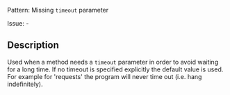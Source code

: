 Pattern: Missing `timeout` parameter

Issue: -

## Description

Used when a method needs a `timeout` parameter in order to avoid waiting for a long time. If no timeout is specified explicitly the default value is used. For example for 'requests' the program will never time out (i.e. hang indefinitely).
